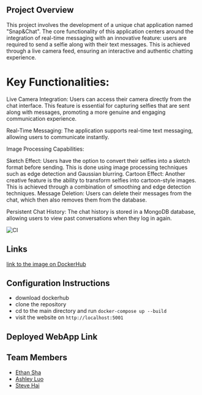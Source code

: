 
## Project Overview

This project involves the development of a unique chat application named "Snap&Chat". The core functionality of this application centers around the integration of real-time messaging with an innovative feature: users are required to send a selfie along with their text messages. This is achieved through a live camera feed, ensuring an interactive and authentic chatting experience.

# Key Functionalities:

Live Camera Integration: Users can access their camera directly from the chat interface. This feature is essential for capturing selfies that are sent along with messages, promoting a more genuine and engaging communication experience.

Real-Time Messaging: The application supports real-time text messaging, allowing users to communicate instantly.

Image Processing Capabilities:

Sketch Effect: Users have the option to convert their selfies into a sketch format before sending. This is done using image processing techniques such as edge detection and Gaussian blurring.
Cartoon Effect: Another creative feature is the ability to transform selfies into cartoon-style images. This is achieved through a combination of smoothing and edge detection techniques.
Message Deletion: Users can delete their messages from the chat, which then also removes them from the database.

Persistent Chat History: The chat history is stored in a MongoDB database, allowing users to view past conversations when they log in again.



![CI](https://github.com/software-students-fall2023/5-final-project-project5dominators/actions/workflows/webappCI-CD.yaml/badge.svg)


## Links
[link to the image on DockerHub ](https://hub.docker.com/repository/docker/hyteve/snap-and-chat/general)

## Configuration Instructions
- download dockerhub
- clone the repository
- cd to the main directory and run  `docker-compose up --build`
- visit the website on `http://localhost:5001`

## Deployed WebApp Link


## Team Members
- [Ethan Sha](https://github.com/EthanSha111)
- [Ashley Luo](https://github.com/luoashley)
- [Steve Hai](https://github.com/Hyteve)
